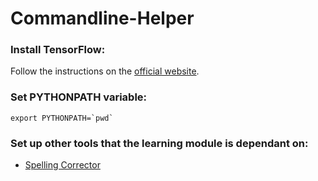 # Commandline-Helper

### Install TensorFlow: 

Follow the instructions on the [official website](https://www.tensorflow.org/versions/r0.9/get_started/os_setup.html).

### Set PYTHONPATH variable:

```
export PYTHONPATH=`pwd`
```

### Set up other tools that the learning module is dependant on:

* [Spelling Corrector](https://github.com/TellinaTool/tellina_learning_module/blob/master/tools/spellcheck/)
